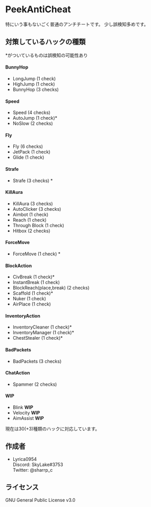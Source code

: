 # PeekAntiCheat
 
特にいう事もないごく普通のアンチチートです。
少し誤検知多めです。
 
## 対策しているハックの種類

\*がついているものは誤検知の可能性あり

#### BunnyHop
* LongJump (1 check)
* HighJump (1 check)
* BunnyHop (3 checks)

#### Speed
* Speed (4 checks)
* AutoJump (1 check)*
* NoSlow (2 checks)

#### Fly
* Fly (6 checks)
* JetPack (1 check)
* Glide (1 check)

#### Strafe
* Strafe (3 checks) *

#### KillAura
* KillAura (3 checks)
* AutoClicker (3 checks)
* Aimbot (1 check)
* Reach (1 check)
* Through Block (1 check)
* Hitbox (2 checks)

#### ForceMove
* ForceMove (1 check) *

#### BlockAction
* CivBreak (1 check)*
* InstantBreak (1 check)
* BlockReach(place,break) (2 checks)
* Scaffold (1 check)*
* Nuker (1 check)
* AirPlace (1 check)

#### InventoryAction
* InventoryCleaner (1 check)*
* InventoryManager (1 check)*
* ChestStealer (1 check)*

#### BadPackets
* BadPackets (3 checks)

#### ChatAction
* Spammer (2 checks)

#### WIP
* Blink **WIP**
* Velocity **WIP**
* AimAssist **WIP**

現在は30(+3)種類のハックに対応しています。
 
 
## 作成者
 
* Lyrica0954  
 Discord: SkyLake#3753  
 Twitter: @sharrp_c
 
## ライセンス
GNU General Public License v3.0
